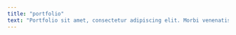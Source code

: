 ```yaml
---
title: "portfolio"
text: "Portfolio sit amet, consectetur adipiscing elit. Morbi venenatis eget purus quis blandit. Ut porttitor fringilla tortor, nec congue urna luctus quis. Sed vehicula, erat ac commodo elementum, enim tortor interdum nibh, quis condimentum mi sem eu sapien. Nunc viverra mi at nulla faucibus, at lacinia ligula rutrum. "
---
```

